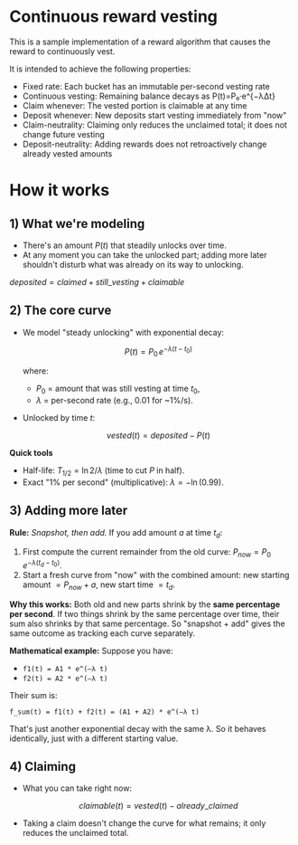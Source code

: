 # Continuous reward vesting

This is a sample implementation of a reward algorithm that causes the reward to continuously vest.

It is intended to achieve the following properties:
* Fixed rate: Each bucket has an immutable per-second vesting rate
* Continuous vesting: Remaining balance decays as P(t)=P₀·e^{−λΔt}
* Claim whenever: The vested portion is claimable at any time
* Deposit whenever: New deposits start vesting immediately from "now"
* Claim-neutrality: Claiming only reduces the unclaimed total; it does not change future vesting
* Deposit-neutrality: Adding rewards does not retroactively change already vested amounts

# How it works

## 1) What we're modeling

* There's an amount $P(t)$ that steadily unlocks over time.
* At any moment you can take the unlocked part; adding more later shouldn't disturb what was already on its way to unlocking.

$deposited = claimed + still\_vesting + claimable$

## 2) The core curve

* We model "steady unlocking" with exponential decay:

  $$
  P(t) = P_0\,e^{-\lambda (t - t_0)}
  $$

  where:

  * $P_0$ = amount that was still vesting at time $t_0$,
  * $\lambda$ = per-second rate (e.g., $0.01$ for ~1%/s).
* Unlocked by time $t$:

  $$
  vested(t)=deposited-P(t)
  $$

**Quick tools**

* Half-life: $T_{1/2}=\ln 2 / \lambda$ (time to cut $P$ in half).
* Exact "1% per second" (multiplicative): $\lambda = -\ln(0.99)$.

## 3) Adding more later

**Rule:** *Snapshot, then add.*
If you add amount $a$ at time $t_d$:

1. First compute the current remainder from the old curve:
   $P_{now} = P_0\,e^{-\lambda (t_d - t_0)}$.
2. Start a fresh curve from "now" with the combined amount:
   new starting amount $= P_{now} + a$, new start time $= t_d$.

**Why this works:** Both old and new parts shrink by the **same percentage per second**. If two things shrink by the same percentage over time, their sum also shrinks by that same percentage. So "snapshot + add" gives the same outcome as tracking each curve separately.

**Mathematical example:**
Suppose you have:
* `f1(t) = A1 * e^(–λ t)`
* `f2(t) = A2 * e^(–λ t)`

Their sum is:
```
f_sum(t) = f1(t) + f2(t) = (A1 + A2) * e^(–λ t)
```

That's just another exponential decay with the same λ. So it behaves identically, just with a different starting value.

## 4) Claiming

* What you can take right now:

  $$
  claimable(t) = vested(t) - already\_claimed
  $$
* Taking a claim doesn't change the curve for what remains; it only reduces the unclaimed total.


